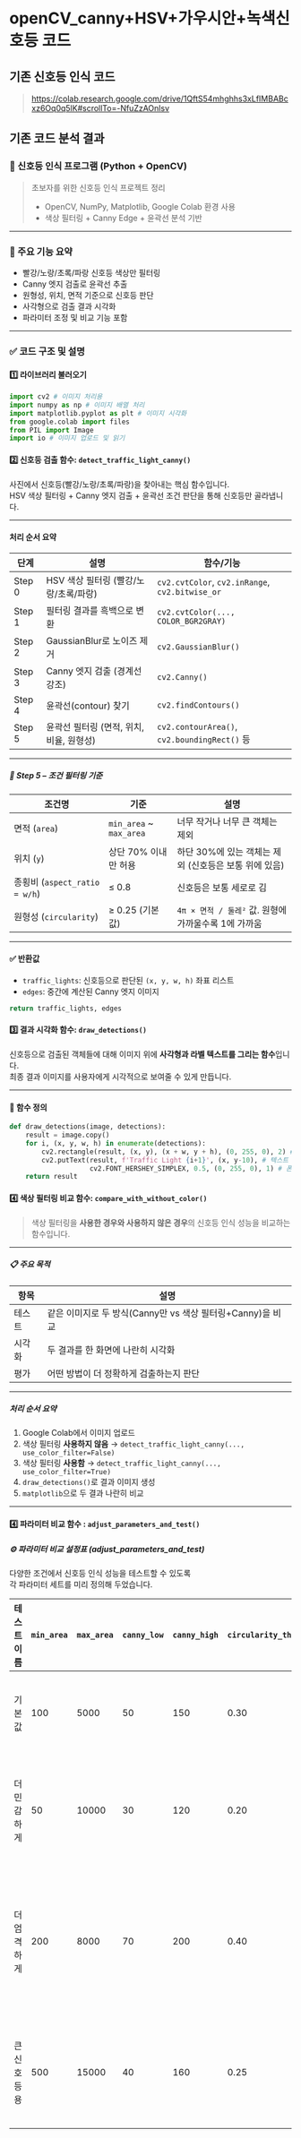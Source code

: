 # openCV_canny+HSV+가우시안+녹색신호등 코드

## 기존 신호등 인식 코드
> https://colab.research.google.com/drive/1QftS54mhghhs3xLfIMBABcxz6Oq0q5lK#scrollTo=-NfuZzAOnlsv

## 기존 코드 분석 결과

### 🚦 신호등 인식 프로그램 (Python + OpenCV)

> 초보자를 위한 신호등 인식 프로젝트 정리  
> - OpenCV, NumPy, Matplotlib, Google Colab 환경 사용  
> - 색상 필터링 + Canny Edge + 윤곽선 분석 기반

---

### 📌 주요 기능 요약

- 빨강/노랑/초록/파랑 신호등 색상만 필터링
- Canny 엣지 검출로 윤곽선 추출
- 원형성, 위치, 면적 기준으로 신호등 판단
- 사각형으로 검출 결과 시각화
- 파라미터 조정 및 비교 기능 포함

---

### ✅ 코드 구조 및 설명

#### 1️⃣ 라이브러리 불러오기

```python
import cv2 # 이미지 처리용
import numpy as np # 이미지 배열 처리
import matplotlib.pyplot as plt # 이미지 시각화
from google.colab import files
from PIL import Image
import io # 이미지 업로드 및 읽기
```

#### 2️⃣ 신호등 검출 함수: `detect_traffic_light_canny()`

사진에서 신호등(빨강/노랑/초록/파랑)을 찾아내는 핵심 함수입니다.  
HSV 색상 필터링 + Canny 엣지 검출 + 윤곽선 조건 판단을 통해 신호등만 골라냅니다.

---

#### 처리 순서 요약

| 단계 | 설명 | 함수/기능 |
|------|------|-----------|
| Step 0 | HSV 색상 필터링 (빨강/노랑/초록/파랑) | `cv2.cvtColor`, `cv2.inRange`, `cv2.bitwise_or` |
| Step 1 | 필터링 결과를 흑백으로 변환 | `cv2.cvtColor(..., COLOR_BGR2GRAY)` |
| Step 2 | GaussianBlur로 노이즈 제거 | `cv2.GaussianBlur()` |
| Step 3 | Canny 엣지 검출 (경계선 강조) | `cv2.Canny()` |
| Step 4 | 윤곽선(contour) 찾기 | `cv2.findContours()` |
| Step 5 | 윤곽선 필터링 (면적, 위치, 비율, 원형성) | `cv2.contourArea()`, `cv2.boundingRect()` 등 |

---

##### 🎯 Step 5 – 조건 필터링 기준

| 조건명 | 기준 | 설명 |
|--------|------|------|
| 면적 (`area`) | `min_area` ~ `max_area` | 너무 작거나 너무 큰 객체는 제외 |
| 위치 (`y`) | 상단 70% 이내만 허용 | 하단 30%에 있는 객체는 제외 (신호등은 보통 위에 있음) |
| 종횡비 (`aspect_ratio = w/h`) | ≤ 0.8 | 신호등은 보통 세로로 김 |
| 원형성 (`circularity`) | ≥ 0.25 (기본값) | `4π × 면적 / 둘레²` 값. 원형에 가까울수록 1에 가까움 |

---

#### ✅ 반환값

- `traffic_lights`: 신호등으로 판단된 `(x, y, w, h)` 좌표 리스트
- `edges`: 중간에 계산된 Canny 엣지 이미지

```python
return traffic_lights, edges
```

#### 3️⃣ 결과 시각화 함수: `draw_detections()`

신호등으로 검출된 객체들에 대해 이미지 위에 **사각형과 라벨 텍스트를 그리는 함수**입니다.  
최종 결과 이미지를 사용자에게 시각적으로 보여줄 수 있게 만듭니다.

---

#### 🧠 함수 정의

```python
def draw_detections(image, detections):
    result = image.copy()
    for i, (x, y, w, h) in enumerate(detections):
        cv2.rectangle(result, (x, y), (x + w, y + h), (0, 255, 0), 2) # 사각형 색상 - 초록색
        cv2.putText(result, f'Traffic Light {i+1}', (x, y-10), # 텍스트 위치 - 박스 위쪽 여백
                    cv2.FONT_HERSHEY_SIMPLEX, 0.5, (0, 255, 0), 1) # 폰트, 텍스트 크기
    return result
```
#### 4️⃣ 색상 필터링 비교 함수: `compare_with_without_color()`

> 색상 필터링을 **사용한 경우와 사용하지 않은 경우**의 신호등 인식 성능을 비교하는 함수입니다.

---

##### 📋 주요 목적

| 항목 | 설명 |
|------|------|
| 테스트 | 같은 이미지로 두 방식(Canny만 vs 색상 필터링+Canny)을 비교 |
| 시각화 | 두 결과를 한 화면에 나란히 시각화 |
| 평가 | 어떤 방법이 더 정확하게 검출하는지 판단 |

---

##### 처리 순서 요약

1. Google Colab에서 이미지 업로드
2. 색상 필터링 **사용하지 않음** → `detect_traffic_light_canny(..., use_color_filter=False)`
3. 색상 필터링 **사용함** → `detect_traffic_light_canny(..., use_color_filter=True)`
4. `draw_detections()`로 결과 이미지 생성
5. `matplotlib`으로 두 결과 나란히 비교

---


#### 4️⃣ 파라미터 비교 함수 : `adjust_parameters_and_test()`

##### ⚙️ 파라미터 비교 설정표 (adjust_parameters_and_test)

다양한 조건에서 신호등 인식 성능을 테스트할 수 있도록  
각 파라미터 세트를 미리 정의해 두었습니다.

| 테스트 이름 | `min_area` | `max_area` | `canny_low` | `canny_high` | `circularity_threshold` | 특징 |
|-------------|------------|------------|-------------|--------------|--------------------------|------|
| 기본값       | 100        | 5000       | 50          | 150          | 0.30                     | 평균적인 조건 |
| 더 민감하게   | 50         | 10000      | 30          | 120          | 0.20                     | 더 작은 객체도 탐지 |
| 더 엄격하게   | 200        | 8000       | 70          | 200          | 0.40                     | 정확도 우선, 작은 물체 배제 |
| 큰 신호등용   | 500        | 15000      | 40          | 160          | 0.25                     | 대형 신호등에 적합 |










